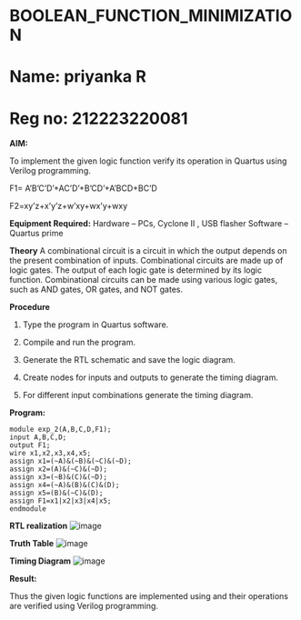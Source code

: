 # BOOLEAN_FUNCTION_MINIMIZATION

# Name: priyanka R
# Reg no: 212223220081

**AIM:**

To implement the given logic function verify its operation in Quartus using Verilog programming.

F1= A’B’C’D’+AC’D’+B’CD’+A’BCD+BC’D 

F2=xy’z+x’y’z+w’xy+wx’y+wxy

**Equipment Required:** 
Hardware – PCs, Cyclone II , USB flasher Software – Quartus prime

**Theory**
A combinational circuit is a circuit in which the output depends on the present combination of inputs. Combinational circuits are made up of logic gates. The output of each logic gate is determined by its logic function. Combinational circuits can be made using various logic gates, such as AND gates, OR gates, and NOT gates.

**Procedure**

1.	Type the program in Quartus software.

2.	Compile and run the program.

3.	Generate the RTL schematic and save the logic diagram.

4.	Create nodes for inputs and outputs to generate the timing diagram.

5.	For different input combinations generate the timing diagram.


**Program:**
```
module exp_2(A,B,C,D,F1);
input A,B,C,D;
output F1;
wire x1,x2,x3,x4,x5;
assign x1=(~A)&(~B)&(~C)&(~D);
assign x2=(A)&(~C)&(~D);
assign x3=(~B)&(C)&(~D);
assign x4=(~A)&(B)&(C)&(D);
assign x5=(B)&(~C)&(D);
assign F1=x1|x2|x3|x4|x5;
endmodule
```
**RTL realization**
![image](https://github.com/user-attachments/assets/e4dd0478-b2ed-4eeb-9e32-6b53834a0ea0)

**Truth Table**
![image](https://github.com/user-attachments/assets/c65ea62a-9f46-4eee-9efe-c429e171d0ab)


**Timing Diagram**
![image](https://github.com/user-attachments/assets/662f5121-4ea9-42f4-b500-aa660363995a)


**Result:**

Thus the given logic functions are implemented using and their operations are verified using Verilog programming.

